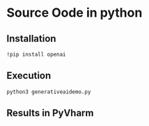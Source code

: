 # Source Oode in python

## Installation

```code
!pip install openai
```



## Execution 
```code
python3 generativeaidemo.py
```



## Results in PyVharm

![]()
